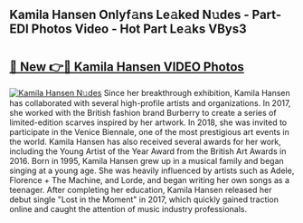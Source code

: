 ## Kamila Hansen Onlyf𝚊ns Le𝚊ked N𝚞des - Part-EDI Photos Video - Hot Part Le𝚊ks VBys3

# <h2><a href="http://ab2199.deff.icu/?id=Kamila+Hansen">🔗 New 👉🔴 Kamila Hansen VIDEO Photos</a></h2>

[![Kamila Hansen N𝚞des](https://i.imgur.com/rIISA9y.gif)](http://ab2199.deff.icu/?id=Kamila+Hansen)
Since her breakthrough exhibition, Kamila Hansen has collaborated with several high-profile artists and organizations. In 2017, she worked with the British fashion brand Burberry to create a series of limited-edition scarves inspired by her artwork. In 2018, she was invited to participate in the Venice Biennale, one of the most prestigious art events in the world. Kamila Hansen has also received several awards for her work, including the Young Artist of the Year Award from the British Art Awards in 2016. Born in 1995, Kamila Hansen grew up in a musical family and began singing at a young age. She was heavily influenced by artists such as Adele, Florence + The Machine, and Lorde, and began writing her own songs as a teenager. After completing her education, Kamila Hansen released her debut single "Lost in the Moment" in 2017, which quickly gained traction online and caught the attention of music industry professionals.
